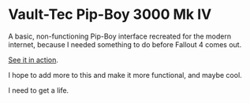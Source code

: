 # Vault-Tec Pip-Boy 3000 Mk IV
A basic, non-functioning Pip-Boy interface recreated for the modern internet, because I needed something to do before Fallout 4 comes out.

[See it in action](http://ryanzbartlett.com/pipboy).

I hope to add more to this and make it more functional, and maybe cool.

I need to get a life.
